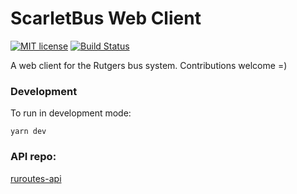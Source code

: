 # ScarletBus Web Client
[![MIT license](https://img.shields.io/badge/License-MIT-blue.svg)](https://github.com/adam-piziak/ruroutes/blob/master/LICENSE)
[![Build Status](https://travis-ci.org/adam-piziak/ruroutes.svg?branch=master)](https://travis-ci.org/adam-piziak/scarletbus-web)


A web client for the Rutgers bus system.
Contributions welcome =)

### Development
To run in development mode:
~~~~
yarn dev
~~~~

### API repo:
 [ruroutes-api](https://github.com/adam-piziak/ruroutes-api)
